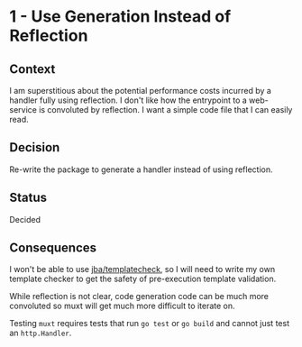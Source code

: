 # 1 - Use Generation Instead of Reflection

## Context

I am superstitious about the potential performance costs incurred by a handler fully using reflection.
I don't like how the entrypoint to a web-service is convoluted by reflection.
I want a simple code file that I can easily read.

## Decision

Re-write the package to generate a handler instead of using reflection.

## Status

Decided

## Consequences

I won't be able to use [jba/templatecheck](https://github.com/jba/templatecheck),
so I will need to write my own template checker to get the safety of pre-execution template validation.

While reflection is not clear, code generation code can be much more convoluted so muxt will get much more difficult to iterate on.

Testing `muxt` requires tests that run `go test` or `go build` and cannot just test an `http.Handler`. 